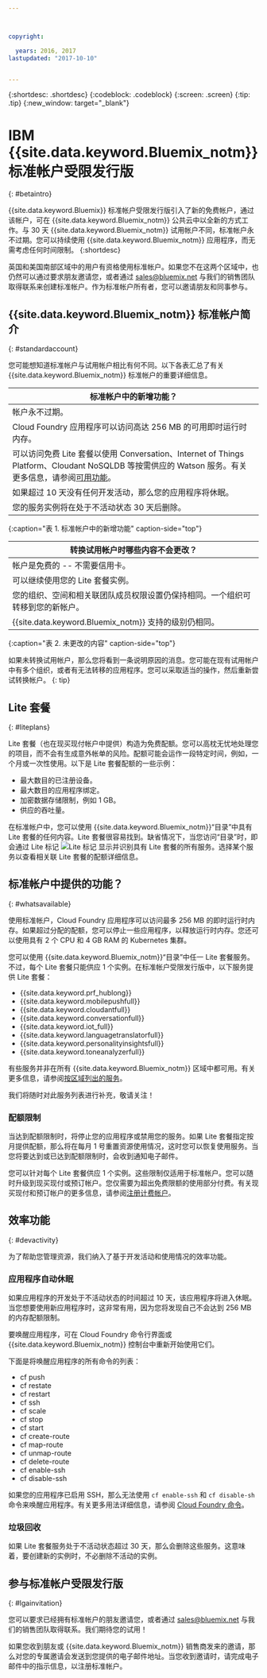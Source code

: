 ```yaml
---



copyright:

  years: 2016, 2017
lastupdated: "2017-10-10"


---
```


{:shortdesc: .shortdesc}
{:codeblock: .codeblock}
{:screen: .screen}
{:tip: .tip}
{:new_window: target="_blank"}

# IBM {{site.data.keyword.Bluemix_notm}} 标准帐户受限发行版
{: #betaintro}

{{site.data.keyword.Bluemix}} 标准帐户受限发行版引入了新的免费帐户，通过该帐户，可在 {{site.data.keyword.Bluemix_notm}} 公共云中以全新的方式工作。与 30 天 {{site.data.keyword.Bluemix_notm}} 试用帐户不同，标准帐户永不过期。您可以持续使用 {{site.data.keyword.Bluemix_notm}} 应用程序，而无需考虑任何时间限制。
{:shortdesc}

英国和美国南部区域中的用户有资格使用标准帐户。如果您不在这两个区域中，也仍然可以通过要求朋友邀请您，或者通过 sales@bluemix.net 与我们的销售团队取得联系来创建标准帐户。作为标准帐户所有者，您可以邀请朋友和同事参与。  

## {{site.data.keyword.Bluemix_notm}} 标准帐户简介
{: #standardaccount}

您可能想知道标准帐户与试用帐户相比有何不同。以下各表汇总了有关 {{site.data.keyword.Bluemix_notm}} 标准帐户的重要详细信息。 

|标准帐户中的新增功能？|    
|-----------------|
| 帐户永不过期。|
| Cloud Foundry 应用程序可以访问高达 256 MB 的可用即时运行时内存。|
| 可以访问免费 Lite 套餐以使用 Conversation、Internet of Things Platform、Cloudant NoSQLDB 等按需供应的 Watson 服务。有关更多信息，请参阅[可用功能](/docs/pricing/standard_account.html#whatsavailable)。|
| 如果超过 10 天没有任何开发活动，那么您的应用程序将休眠。|
| 您的服务实例将在处于不活动状态 30 天后删除。|
{:caption="表 1. 标准帐户中的新增功能" caption-side="top"}

|转换试用帐户时哪些内容不会更改？| 
|-----------------|
|帐户是免费的 -- 不需要信用卡。|
|可以继续使用您的 Lite 套餐实例。|
|您的组织、空间和相关联团队成员权限设置仍保持相同。一个组织可转移到您的新帐户。|
|{{site.data.keyword.Bluemix_notm}} 支持的级别仍相同。|
{:caption="表 2. 未更改的内容" caption-side="top"}

如果未转换试用帐户，那么您将看到一条说明原因的消息。您可能在现有试用帐户中有多个组织，或者有无法转移的应用程序。您可以采取适当的操作，然后重新尝试转换帐户。
{: tip}

## Lite 套餐
{: #liteplans}
   
Lite 套餐（也在现买现付帐户中提供）构造为免费配额。您可以高枕无忧地处理您的项目，而不会有生成意外帐单的风险。配额可能会运作一段特定时间，例如，一个月或一次性使用。以下是 Lite 套餐配额的一些示例：

<ul>
<li>最大数目的已注册设备。</li>
<li>最大数目的应用程序绑定。</li>
<li>加密数据存储限制，例如 1 GB。</li>
<li>供应的吞吐量。</li>
</ul> 

在标准帐户中，您可以使用 {{site.data.keyword.Bluemix_notm}}“目录”中具有 Lite 套餐的任何内容。Lite 套餐很容易找到。缺省情况下，当您访问“目录”时，即会通过 Lite 标记 ![Lite 标记](../icons/Lite.svg) 显示并识别具有 Lite 套餐的所有服务。选择某个服务以查看相关联 Lite 套餐的配额详细信息。

## 标准帐户中提供的功能？
{: #whatsavailable}

使用标准帐户，Cloud Foundry 应用程序可以访问最多 256 MB 的即时运行时内存。如果超过分配的配额，您可以停止一些应用程序，以释放运行时内存。您还可以使用具有 2 个 CPU 和 4 GB RAM 的 Kubernetes 集群。 

您可以使用 {{site.data.keyword.Bluemix_notm}}“目录”中任一 Lite 套餐服务。不过，每个 Lite 套餐只能供应 1 个实例。在标准帐户受限发行版中，以下服务提供 Lite 套餐：

<ul>
<li>{{site.data.keyword.prf_hublong}}</li>
<li>{{site.data.keyword.mobilepushfull}}</li>
<li>{{site.data.keyword.cloudantfull}}</li>
<li>{{site.data.keyword.conversationfull}}</li>
<li>{{site.data.keyword.iot_full}}</li>
<li>{{site.data.keyword.languagetranslatorfull}}</li>
<li>{{site.data.keyword.personalityinsightsfull}}</li>
<li>{{site.data.keyword.toneanalyzerfull}}</li>
</ul>

有些服务并非在所有 {{site.data.keyword.Bluemix_notm}} 区域中都可用。有关更多信息，请参阅[按区域列出的服务](/docs/services/services_region.html#services_region)。

我们将随时对此服务列表进行补充，敬请关注！

### 配额限制

当达到配额限制时，将停止您的应用程序或禁用您的服务。如果 Lite 套餐指定按月提供配额，那么将在每月 1 号重置资源使用情况，这时您可以恢复使用服务。当您将要达到或已达到配额限制时，会收到通知电子邮件。 

您可以针对每个 Lite 套餐供应 1 个实例。这些限制仅适用于标准帐户。您可以随时升级到现买现付或预订帐户。您仅需要为超出免费限额的使用部分付费。有关现买现付和预订帐户的更多信息，请参阅[注册计费帐户](/docs/pricing/billable.html#billable)。

## 效率功能
{: #devactivity}

为了帮助您管理资源，我们纳入了基于开发活动和使用情况的效率功能。

### 应用程序自动休眠

如果应用程序的开发处于不活动状态的时间超过 10 天，该应用程序将进入休眠。当您想要使用新应用程序时，这非常有用，因为您将发现自己不会达到 256 MB 的内存配额限制。 

要唤醒应用程序，可在 Cloud Foundry 命令行界面或 {{site.data.keyword.Bluemix_notm}} 控制台中重新开始使用它们。 
 
 下面是将唤醒应用程序的所有命令的列表：
  * cf push
  * cf restate
  * cf restart
  * cf ssh
  * cf scale
  * cf stop
  * cf start
  * cf create-route
  * cf map-route
  * cf unmap-route
  * cf delete-route
  * cf enable-ssh
  * cf disable-ssh

如果您的应用程序已启用 SSH，那么无法使用 `cf enable-ssh` 和 `cf disable-sh` 命令来唤醒应用程序。有关更多用法详细信息，请参阅 [Cloud Foundry 命令](/docs/cli/reference/cfcommands/index.html)。

### 垃圾回收

如果 Lite 套餐服务处于不活动状态超过 30 天，那么会删除这些服务。这意味着，要创建新的实例时，不必删除不活动的实例。 
 
## 参与标准帐户受限发行版
{: #lgainvitation}

您可以要求已经拥有标准帐户的朋友邀请您，或者通过 sales@bluemix.net 与我们的销售团队取得联系。我们期待您的试用！

如果您收到朋友或 {{site.data.keyword.Bluemix_notm}} 销售商发来的邀请，那么对您的专属邀请会发送到您提供的电子邮件地址。当您收到邀请时，请完成电子邮件中的指示信息，以注册标准帐户。 
